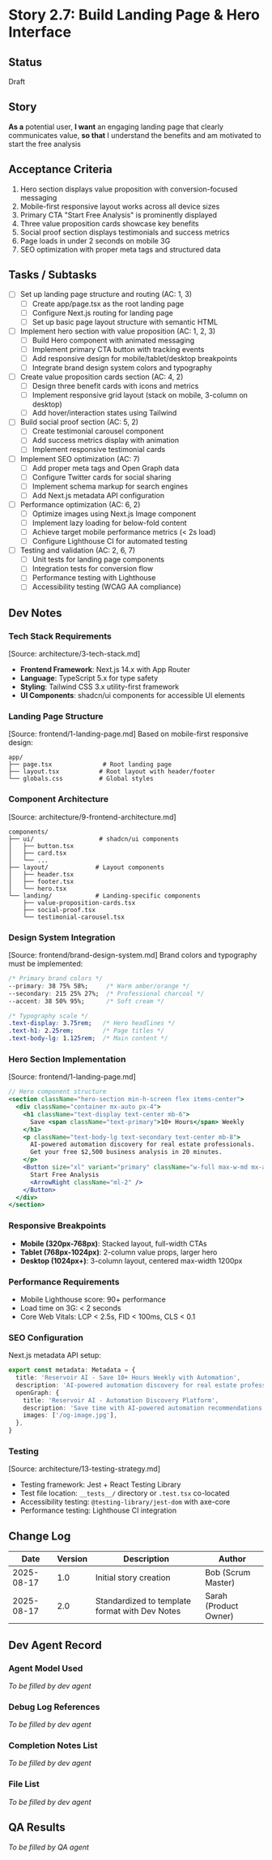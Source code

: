 # Story 2.7: Build Landing Page & Hero Interface

## Status
Draft

## Story
**As a** potential user,
**I want** an engaging landing page that clearly communicates value,
**so that** I understand the benefits and am motivated to start the free analysis

## Acceptance Criteria
1. Hero section displays value proposition with conversion-focused messaging
2. Mobile-first responsive layout works across all device sizes
3. Primary CTA "Start Free Analysis" is prominently displayed
4. Three value proposition cards showcase key benefits
5. Social proof section displays testimonials and success metrics
6. Page loads in under 2 seconds on mobile 3G
7. SEO optimization with proper meta tags and structured data

## Tasks / Subtasks
- [ ] Set up landing page structure and routing (AC: 1, 3)
  - [ ] Create app/page.tsx as the root landing page
  - [ ] Configure Next.js routing for landing page
  - [ ] Set up basic page layout structure with semantic HTML
- [ ] Implement hero section with value proposition (AC: 1, 2, 3)
  - [ ] Build Hero component with animated messaging
  - [ ] Implement primary CTA button with tracking events
  - [ ] Add responsive design for mobile/tablet/desktop breakpoints
  - [ ] Integrate brand design system colors and typography
- [ ] Create value proposition cards section (AC: 4, 2)
  - [ ] Design three benefit cards with icons and metrics
  - [ ] Implement responsive grid layout (stack on mobile, 3-column on desktop)
  - [ ] Add hover/interaction states using Tailwind
- [ ] Build social proof section (AC: 5, 2)
  - [ ] Create testimonial carousel component
  - [ ] Add success metrics display with animation
  - [ ] Implement responsive testimonial cards
- [ ] Implement SEO optimization (AC: 7)
  - [ ] Add proper meta tags and Open Graph data
  - [ ] Configure Twitter cards for social sharing
  - [ ] Implement schema markup for search engines
  - [ ] Add Next.js metadata API configuration
- [ ] Performance optimization (AC: 6, 2)
  - [ ] Optimize images using Next.js Image component
  - [ ] Implement lazy loading for below-fold content
  - [ ] Achieve target mobile performance metrics (< 2s load)
  - [ ] Configure Lighthouse CI for automated testing
- [ ] Testing and validation (AC: 2, 6, 7)
  - [ ] Unit tests for landing page components
  - [ ] Integration tests for conversion flow
  - [ ] Performance testing with Lighthouse
  - [ ] Accessibility testing (WCAG AA compliance)

## Dev Notes
### Tech Stack Requirements
[Source: architecture/3-tech-stack.md]
- **Frontend Framework**: Next.js 14.x with App Router
- **Language**: TypeScript 5.x for type safety
- **Styling**: Tailwind CSS 3.x utility-first framework
- **UI Components**: shadcn/ui components for accessible UI elements

### Landing Page Structure
[Source: frontend/1-landing-page.md]
Based on mobile-first responsive design:
```
app/
├── page.tsx              # Root landing page
├── layout.tsx           # Root layout with header/footer
└── globals.css          # Global styles
```

### Component Architecture
[Source: architecture/9-frontend-architecture.md]
```
components/
├── ui/                  # shadcn/ui components
│   ├── button.tsx
│   ├── card.tsx
│   └── ...
├── layout/             # Layout components
│   ├── header.tsx
│   ├── footer.tsx
│   └── hero.tsx
└── landing/            # Landing-specific components
    ├── value-proposition-cards.tsx
    ├── social-proof.tsx
    └── testimonial-carousel.tsx
```

### Design System Integration
[Source: frontend/brand-design-system.md]
Brand colors and typography must be implemented:
```css
/* Primary brand colors */
--primary: 38 75% 58%;     /* Warm amber/orange */
--secondary: 215 25% 27%;  /* Professional charcoal */
--accent: 38 50% 95%;      /* Soft cream */

/* Typography scale */
.text-display: 3.75rem;   /* Hero headlines */
.text-h1: 2.25rem;        /* Page titles */
.text-body-lg: 1.125rem;  /* Main content */
```

### Hero Section Implementation
[Source: frontend/1-landing-page.md]
```jsx
// Hero component structure
<section className="hero-section min-h-screen flex items-center">
  <div className="container mx-auto px-4">
    <h1 className="text-display text-center mb-6">
      Save <span className="text-primary">10+ Hours</span> Weekly
    </h1>
    <p className="text-body-lg text-secondary text-center mb-8">
      AI-powered automation discovery for real estate professionals. 
      Get your free $2,500 business analysis in 20 minutes.
    </p>
    <Button size="xl" variant="primary" className="w-full max-w-md mx-auto">
      Start Free Analysis
      <ArrowRight className="ml-2" />
    </Button>
  </div>
</section>
```

### Responsive Breakpoints
- **Mobile (320px-768px)**: Stacked layout, full-width CTAs
- **Tablet (768px-1024px)**: 2-column value props, larger hero
- **Desktop (1024px+)**: 3-column layout, centered max-width 1200px

### Performance Requirements
- Mobile Lighthouse score: 90+ performance
- Load time on 3G: < 2 seconds
- Core Web Vitals: LCP < 2.5s, FID < 100ms, CLS < 0.1

### SEO Configuration
Next.js metadata API setup:
```typescript
export const metadata: Metadata = {
  title: 'Reservoir AI - Save 10+ Hours Weekly with Automation',
  description: 'AI-powered automation discovery for real estate professionals. Get your free business analysis.',
  openGraph: {
    title: 'Reservoir AI - Automation Discovery Platform',
    description: 'Save time with AI-powered automation recommendations',
    images: ['/og-image.jpg'],
  },
}
```

### Testing
[Source: architecture/13-testing-strategy.md]
- Testing framework: Jest + React Testing Library
- Test file location: `__tests__/` directory or `.test.tsx` co-located
- Accessibility testing: `@testing-library/jest-dom` with axe-core
- Performance testing: Lighthouse CI integration

## Change Log
| Date | Version | Description | Author |
|------|---------|-------------|--------|
| 2025-08-17 | 1.0 | Initial story creation | Bob (Scrum Master) |
| 2025-08-17 | 2.0 | Standardized to template format with Dev Notes | Sarah (Product Owner) |

## Dev Agent Record
### Agent Model Used
_To be filled by dev agent_

### Debug Log References
_To be filled by dev agent_

### Completion Notes List
_To be filled by dev agent_

### File List
_To be filled by dev agent_

## QA Results
_To be filled by QA agent_